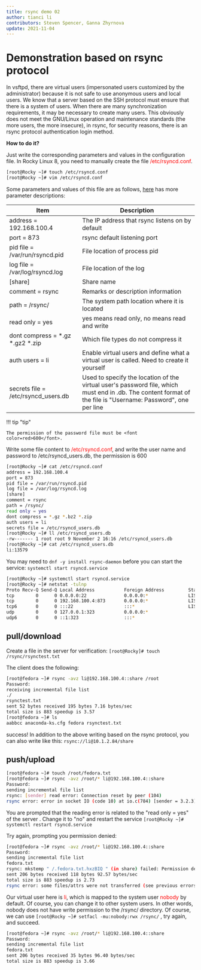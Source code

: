 ```yaml
---
title: rsync demo 02
author: tianci li
contributors: Steven Spencer, Ganna Zhyrnova
update: 2021-11-04
---
```


# Demonstration based on rsync protocol

In vsftpd, there are virtual users (impersonated users customized by the administrator) because it is not safe to use anonymous users and local users. We know that a server based on the SSH protocol must ensure that there is a system of users. When there are many synchronization requirements, it may be necessary to create many users. This obviously does not meet the GNU/Linux operation and maintenance standards (the more users, the more insecure), in rsync, for security reasons, there is an rsync protocol authentication login method.

**How to do it?**

Just write the corresponding parameters and values in the configuration file. In Rocky Linux 8, you need to manually create the file <font color=red>/etc/rsyncd.conf</font>.

```bash
[root@Rocky ~]# touch /etc/rsyncd.conf
[root@Rocky ~]# vim /etc/rsyncd.conf
```

Some parameters and values of this file are as follows, [here](04_rsync_configure.md) has more parameter descriptions:

|Item|Description|
|---|---|
| address = 192.168.100.4 | The IP address that rsync listens on by default |
| port = 873 | rsync default listening port |
| pid file = /var/run/rsyncd.pid | File location of process pid |
| log file = /var/log/rsyncd.log | File location of the log |
| [share] | Share name |
| comment = rsync | Remarks or description information |
| path = /rsync/ | The system path location where it is located |
| read only = yes | yes means read only, no means read and write |
| dont compress = \*.gz \*.gz2 \*.zip | Which file types do not compress it |
| auth users = li | Enable virtual users and define what a virtual user is called. Need to create it yourself|
| secrets file = /etc/rsyncd_users.db | Used to specify the location of the virtual user's password file, which must end in .db. The content format of the file is "Username: Password", one per line |

!!! tip "tip"

    The permission of the password file must be <font color=red>600</font>.

Write some file content to <font color=red>/etc/rsyncd.conf</font>, and write the user name and password to /etc/rsyncd_users.db, the permission is 600

```bash
[root@Rocky ~]# cat /etc/rsyncd.conf
address = 192.168.100.4
port = 873
pid file = /var/run/rsyncd.pid
log file = /var/log/rsyncd.log
[share]
comment = rsync
path = /rsync/
read only = yes
dont compress = *.gz *.bz2 *.zip
auth users = li
secrets file = /etc/rsyncd_users.db
[root@Rocky ~]# ll /etc/rsyncd_users.db
-rw------- 1 root root 9 November 2 16:16 /etc/rsyncd_users.db
[root@Rocky ~]# cat /etc/rsyncd_users.db
li:13579
```

You may need to `dnf -y install rsync-daemon` before you can start the service: `systemctl start rsyncd.service`

```bash
[root@Rocky ~]# systemctl start rsyncd.service
[root@Rocky ~]# netstat -tulnp
Proto Recv-Q Send-Q Local Address           Foreign Address         State       PID/Program name    
tcp        0      0 0.0.0.0:22              0.0.0.0:*               LISTEN      691/sshd            
tcp        0      0 192.168.100.4:873       0.0.0.0:*               LISTEN      4607/rsync          
tcp6       0      0 :::22                   :::*                    LISTEN      691/sshd            
udp        0      0 127.0.0.1:323           0.0.0.0:*                           671/chronyd         
udp6       0      0 ::1:323                 :::*                                671/chronyd  
```

## pull/download

Create a file in the server for verification: `[root@Rocky]# touch /rsync/rsynctest.txt`

The client does the following:

```bash
[root@fedora ~]# rsync -avz li@192.168.100.4::share /root
Password:
receiving incremental file list
./
rsynctest.txt
sent 52 bytes received 195 bytes 7.16 bytes/sec
total size is 883 speedup is 3.57
[root@fedora ~]# ls
aabbcc anaconda-ks.cfg fedora rsynctest.txt
```

success! In addition to the above writing based on the rsync protocol, you can also write like this: `rsync://li@10.1.2.84/share`

## push/upload

```bash
[root@fedora ~]# touch /root/fedora.txt
[root@fedora ~]# rsync -avz /root/* li@192.168.100.4::share
Password:
sending incremental file list
rsync: [sender] read error: Connection reset by peer (104)
rsync error: error in socket IO (code 10) at io.c(784) [sender = 3.2.3]
```

You are prompted that the reading error is related to the "read only = yes" of the server . Change it to "no" and restart the service `[root@Rocky ~]# systemctl restart rsyncd.service`

Try again, prompting you permission denied:

```bash
[root@fedora ~]# rsync -avz /root/* li@192.168.100.4::share
Password:
sending incremental file list
fedora.txt
rsync: mkstemp " /.fedora.txt.hxzBIQ " (in share) failed: Permission denied (13)
sent 206 bytes received 118 bytes 92.57 bytes/sec
total size is 883 speedup is 2.73
rsync error: some files/attrs were not transferred (see previous errors) (code 23) at main.c(1330) [sender = 3.2.3]
```

Our virtual user here is <font color=red>li</font>, which is mapped to the system user <font color=red>nobody</font> by default. Of course, you can change it to other system users. In other words, nobody does not have write permission to the /rsync/ directory. Of course, we can use `[root@Rocky ~]# setfacl -mu:nobody:rwx /rsync/` , try again, and succeed.

```bash
[root@fedora ~]# rsync -avz /root/* li@192.168.100.4::share
Password:
sending incremental file list
fedora.txt
sent 206 bytes received 35 bytes 96.40 bytes/sec
total size is 883 speedup is 3.66
```
